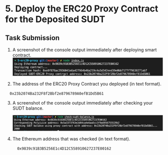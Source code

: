 # 5. Deploy the ERC20 Proxy Contract for the Deposited SUDT

## Task Submission

1. A screenshot of the console output immediately after deploying smart contract.
   ![](./snapshots/deploy-proxy-contract.png)

2. The address of the ERC20 Proxy Contract you deployed (in text format).

  ```
    0x23b2074Ba232F8f2Bbf2e8796789A0efB1Dd5B61
  ```
3. A screenshot of the console output immediately after checking your SUDT balance.
   
   ![](./snapshots/check-balance.png)

4. The Ethereum address that was checked (in text format).
    
    ```
      0x9839c91B3B5256E1c4D12C558910627237E00162
    ```


